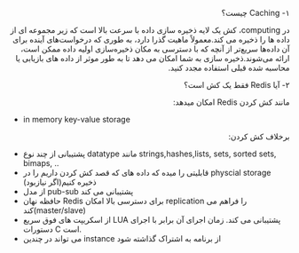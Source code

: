 <!-- Output copied to clipboard! -->

<!-----

Yay, no errors, warnings, or alerts!

Conversion time: 0.284 seconds.


Using this Markdown file:

1. Paste this output into your source file.
2. See the notes and action items below regarding this conversion run.
3. Check the rendered output (headings, lists, code blocks, tables) for proper
   formatting and use a linkchecker before you publish this page.

Conversion notes:

* Docs to Markdown version 1.0β33
* Wed Feb 02 2022 02:22:23 GMT-0800 (PST)
* Source doc: Caching
----->


<p dir="rtl">
۱- Caching چیست؟ </p>


<p dir="rtl">
در computing،  کش یک لایه ذخیره سازی داده با سرعت بالا است که زیر مجموعه ای از داده ها را ذخیره می کند.معمولاً ماهیت گذرا دارد، به طوری که درخواست‌های آینده برای آن داده‌ها سریع‌تر از آنچه که با دسترسی به مکان ذخیره‌سازی اولیه داده ممکن است، ارائه می‌شوند.ذخیره سازی به شما امکان می دهد تا به طور موثر از داده های بازیابی یا محاسبه شده قبلی استفاده مجدد کنید.</p>


<p dir="rtl">
۲- آیا Redis فقط یک کش است؟</p>


<p dir="rtl">
مانند کش کردن Redis امکان میدهد:</p>




* in memory key-value storage

<p dir="rtl">
برخلاف کش کردن: </p>




* پشتیبانی از چند نوع datatype مانند strings,hashes,lists, sets, sorted sets, bimaps, ..
* قابلیتی را میده که داده های که قصد کش کردن داریم را در physcial storage ذخیره کنیم(اگر نیازبود)
* از مدل pub-sub پشتیبانی می کند
* حافظه نهان Redis برای دسترسی بالا امکان replication را فراهم می کند(master/slave)
* از اسکریپت های فوق سریع LUA پشتیبانی می کند. زمان اجرای آن برابر با اجرای دستورات C است.
* می تواند در چندین instance از برنامه به اشتراک گذاشته شود